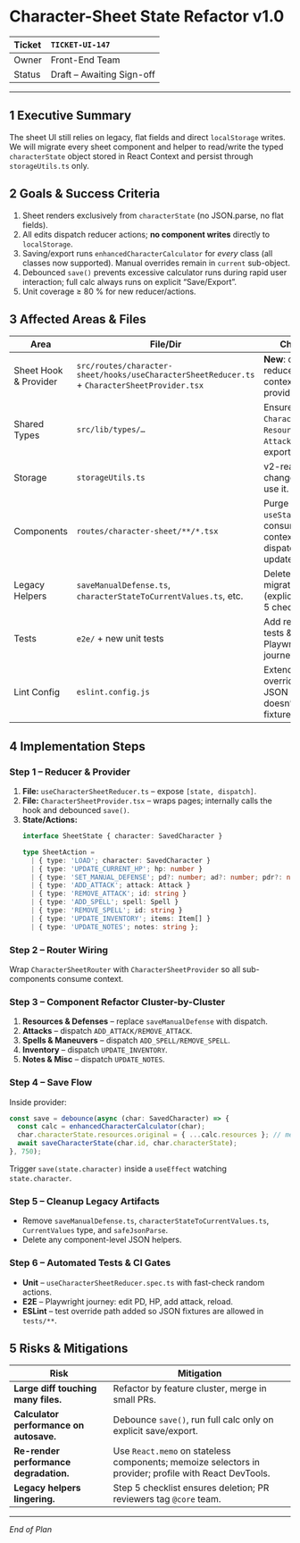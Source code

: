 # Character-Sheet State Refactor v1.0

| Ticket | `TICKET-UI-147` |
| :--- | :--- |
| Owner | Front-End Team |
| Status | Draft – Awaiting Sign-off |

---

## 1  Executive Summary
The sheet UI still relies on legacy, flat fields and direct `localStorage` writes. We will migrate every sheet component and helper to read/write the typed `characterState` object stored in React Context and persist through `storageUtils.ts` only.

## 2  Goals & Success Criteria
1. Sheet renders exclusively from `characterState` (no JSON.parse, no flat fields).
2. All edits dispatch reducer actions; **no component writes** directly to `localStorage`.
3. Saving/export runs `enhancedCharacterCalculator` for *every* class (all classes now supported). Manual overrides remain in `current` sub-object.
4. Debounced `save()` prevents excessive calculator runs during rapid user interaction; full calc always runs on explicit “Save/Export”.
5. Unit coverage ≥ 80 % for new reducer/actions.

## 3  Affected Areas & Files
| Area | File/Dir | Change |
| --- | --- | --- |
| Sheet Hook & Provider | `src/routes/character-sheet/hooks/useCharacterSheetReducer.ts` + `CharacterSheetProvider.tsx` | **New**: central reducer + context provider. |
| Shared Types | `src/lib/types/…` | Ensure `CharacterState`, `ResourceState`, `Attack`, etc. exported. |
| Storage | `storageUtils.ts` | v2-ready—no change, only use it. |
| Components | `routes/character-sheet/**/*.tsx` | Purge local `useState`; consume context; dispatch updates. |
| Legacy Helpers | `saveManualDefense.ts`, `characterStateToCurrentValues.ts`, etc. | Delete after migration (explicit in Step 5 checklist). |
| Tests | `e2e/` + new unit tests | Add reducer tests & Playwright journeys. |
| Lint Config | `eslint.config.js` | Extend test override so JSON ban doesn’t flag fixture data.

## 4  Implementation Steps

### Step 1 – Reducer & Provider
1. **File:** `useCharacterSheetReducer.ts` – expose `[state, dispatch]`.
2. **File:** `CharacterSheetProvider.tsx` – wraps pages; internally calls the hook and debounced `save()`.
3. **State/Actions:**
   ```ts
   interface SheetState { character: SavedCharacter }

   type SheetAction =
     | { type: 'LOAD'; character: SavedCharacter }
     | { type: 'UPDATE_CURRENT_HP'; hp: number }
     | { type: 'SET_MANUAL_DEFENSE'; pd?: number; ad?: number; pdr?: number }
     | { type: 'ADD_ATTACK'; attack: Attack }
     | { type: 'REMOVE_ATTACK'; id: string }
     | { type: 'ADD_SPELL'; spell: Spell }
     | { type: 'REMOVE_SPELL'; id: string }
     | { type: 'UPDATE_INVENTORY'; items: Item[] }
     | { type: 'UPDATE_NOTES'; notes: string };
   ```

### Step 2 – Router Wiring
Wrap `CharacterSheetRouter` with `CharacterSheetProvider` so all sub-components consume context.

### Step 3 – Component Refactor Cluster-by-Cluster
1. **Resources & Defenses** – replace `saveManualDefense` with dispatch.
2. **Attacks** – dispatch `ADD_ATTACK/REMOVE_ATTACK`.
3. **Spells & Maneuvers** – dispatch `ADD_SPELL/REMOVE_SPELL`.
4. **Inventory** – dispatch `UPDATE_INVENTORY`.
5. **Notes & Misc** – dispatch `UPDATE_NOTES`.

### Step 4 – Save Flow
Inside provider:
```ts
const save = debounce(async (char: SavedCharacter) => {
  const calc = enhancedCharacterCalculator(char);
  char.characterState.resources.original = { ...calc.resources }; // merge originals
  await saveCharacterState(char.id, char.characterState);
}, 750);
```
Trigger `save(state.character)` inside a `useEffect` watching `state.character`.

### Step 5 – Cleanup Legacy Artifacts
- Remove `saveManualDefense.ts`, `characterStateToCurrentValues.ts`, `CurrentValues` type, and `safeJsonParse`.
- Delete any component-level JSON helpers.

### Step 6 – Automated Tests & CI Gates
- **Unit** – `useCharacterSheetReducer.spec.ts` with fast-check random actions.
- **E2E** – Playwright journey: edit PD, HP, add attack, reload.
- **ESLint** – test override path added so JSON fixtures are allowed in `tests/**`.

## 5  Risks & Mitigations
| Risk | Mitigation |
| --- | --- |
| **Large diff touching many files.** | Refactor by feature cluster, merge in small PRs. |
| **Calculator performance on autosave.** | Debounce `save()`, run full calc only on explicit save/export. |
| **Re-render performance degradation.** | Use `React.memo` on stateless components; memoize selectors in provider; profile with React DevTools. |
| **Legacy helpers lingering.** | Step 5 checklist ensures deletion; PR reviewers tag `@core` team.

---

*End of Plan*